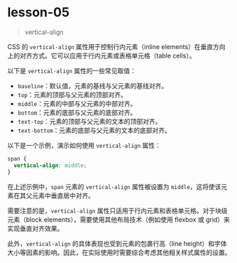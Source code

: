# lesson-05
>vertical-align

CSS 的 `vertical-align` 属性用于控制行内元素（inline elements）在垂直方向上的对齐方式。它可以应用于行内元素或表格单元格（table cells）。

以下是 `vertical-align` 属性的一些常见取值：

- `baseline`：默认值，元素的基线与父元素的基线对齐。
- `top`：元素的顶部与父元素的顶部对齐。
- `middle`：元素的中部与父元素的中部对齐。
- `bottom`：元素的底部与父元素的底部对齐。
- `text-top`：元素的顶部与父元素的文本的顶部对齐。
- `text-bottom`：元素的底部与父元素的文本的底部对齐。

以下是一个示例，演示如何使用 `vertical-align` 属性：

```css
span {
  vertical-align: middle;
}
```

在上述示例中，`span` 元素的 `vertical-align` 属性被设置为 `middle`，这将使该元素在其父元素中垂直居中对齐。

需要注意的是，`vertical-align` 属性只适用于行内元素和表格单元格。对于块级元素（block elements），需要使用其他布局技术（例如使用 flexbox 或 grid）来实现垂直对齐效果。

此外，`vertical-align` 的具体表现也受到元素的包裹行高（line height）和字体大小等因素的影响。因此，在实际使用时需要综合考虑其他相关样式属性的设置。